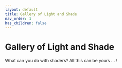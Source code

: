 ```yaml
---
layout: default
title: Gallery of Light and Shade
nav_order: 1
has_children: false
---
```


# Gallery of Light and Shade

What can you do with shaders? All this can be yours ... !

<div class="shader-gallery">
  <div class="shader-grid" id="shader-grid">
    <!-- Shader items will be inserted here by JavaScript -->
  </div>
</div>

<style>
  .shader-gallery {
    margin: 2rem 0;
  }

  .shader-grid {
    display: grid;
    grid-template-columns: repeat(auto-fill, minmax(300px, 1fr));
    gap: 1.5rem;
  }

  .shader-item {
    border-radius: 8px;
    overflow: hidden;
    background: var(--color-bg-secondary, #f8f9fa);
    box-shadow: 0 4px 15px rgba(0,0,0,0.08);
    transition: transform 0.3s ease, box-shadow 0.3s ease;
  }

  .shader-item:hover {
    transform: translateY(-5px);
    box-shadow: 0 8px 20px rgba(0,0,0,0.12);
  }

  .shader-canvas-container {
    position: relative;
    padding-top: 100%; /* Square aspect ratio */
  }

  .shader-canvas-container .glslCanvas {
    position: absolute;
    top: 0;
    left: 0;
    width: 100%;
    height: 100%;
  }

  .shader-canvas-container .CodeMirror {
    display: none; /* Hide code editor by default */
  }

  .shader-info {
    padding: 1rem;
  }

  .shader-title {
    margin: 0 0 0.5rem 0;
    font-size: 1.1rem;
    color: var(--color-text-primary, #333);
  }

  .shader-description {
    margin: 0;
    color: var(--color-text-secondary, #555);
    font-size: 0.9rem;
  }

  .shader-actions {
    display: flex;
    justify-content: space-between;
    margin-top: 1rem;
  }

  .shader-button {
    background: var(--color-btn-primary-bg, #4a5568);
    color: var(--color-btn-primary-text, white);
    border: none;
    padding: 0.4rem 0.8rem;
    border-radius: 4px;
    font-size: 0.8rem;
    cursor: pointer;
    transition: background 0.2s;
  }

  .shader-button:hover {
    background: var(--color-btn-primary-hover-bg, #2d3748);
  }
</style>

<script>
document.addEventListener('DOMContentLoaded', function() {
  // Collection of shaders
  const shaders = [
    {
      title: "Gradient",
      description: "A simple RGB gradient based on position",
      code: `
#ifdef GL_ES
precision mediump float;
#endif

uniform vec2 u_resolution;

void main() {
    vec2 st = gl_FragCoord.xy/u_resolution.xy;
    vec3 color = vec3(st.x, st.y, 0.5);
    gl_FragColor = vec4(color, 1.0);
}
      `
    },
    {
      title: "Pulsing Colors",
      description: "Animated color cycling with sine waves",
      code: `
#ifdef GL_ES
precision mediump float;
#endif

uniform vec2 u_resolution;
uniform float u_time;

void main() {
    vec2 st = gl_FragCoord.xy/u_resolution.xy;
    vec3 color = vec3(0.0);
    
    color = vec3(abs(sin(u_time)), 0.5, abs(cos(u_time)));
    color *= vec3(st.x, st.y, 1.0);
    
    gl_FragColor = vec4(color, 1.0);
}
      `
    },
    {
      title: "Concentric Circles",
      description: "Animated rings using distance fields",
      code: `
#ifdef GL_ES
precision mediump float;
#endif

uniform vec2 u_resolution;
uniform float u_time;

void main() {
    vec2 st = gl_FragCoord.xy/u_resolution.xy;
    st = st * 2.0 - 1.0;
    st.x *= u_resolution.x/u_resolution.y;
    
    float d = length(st);
    float pct = smoothstep(0.3, 0.31, d) - smoothstep(0.4, 0.41, d);
    pct += smoothstep(0.1, 0.11, d) - smoothstep(0.2, 0.21, d);
    
    vec3 color = vec3(pct) * vec3(sin(u_time) * 0.5 + 0.5, cos(u_time * 0.8) * 0.5 + 0.5, sin(u_time * 0.3) * 0.5 + 0.5);
    
    gl_FragColor = vec4(color, 1.0);
}
      `
    },
    {
      title: "Polar Pattern",
      description: "Animated star pattern using polar coordinates",
      code: `
#ifdef GL_ES
precision mediump float;
#endif

uniform vec2 u_resolution;
uniform float u_time;

void main() {
    vec2 st = gl_FragCoord.xy/u_resolution.xy;
    st = st * 2.0 - 1.0;
    st.x *= u_resolution.x/u_resolution.y;
    
    float angle = atan(st.y, st.x);
    float radius = length(st);
    
    float f = cos(angle * 5.0 + u_time) * 0.5 + 0.5;
    f = 1.0 - smoothstep(f, f + 0.02, radius);
    
    gl_FragColor = vec4(f * vec3(0.9, 0.4, 0.1), 1.0);
}
      `
    }
  ];

  // Create the shader items
  const shaderGrid = document.getElementById('shader-grid');
  
  shaders.forEach((shader, index) => {
    const shaderItem = document.createElement('div');
    shaderItem.className = 'shader-item';
    
    shaderItem.innerHTML = `
      <div class="shader-canvas-container">
        <div id="shader-canvas-${index}" class="shader-canvas"></div>
      </div>
      <div class="shader-info">
        <h3 class="shader-title">${shader.title}</h3>
        <p class="shader-description">${shader.description}</p>
        <div class="shader-actions">
          <button class="shader-button view-code-btn" data-index="${index}">View Code</button>
          <button class="shader-button fullscreen-btn" data-index="${index}">Fullscreen</button>
        </div>
      </div>
    `;
    
    shaderGrid.appendChild(shaderItem);
    
    // Initialize the shader editor after a short delay to ensure DOM is ready
    setTimeout(() => {
      try {
        const editor = new GlslEditor(`#shader-canvas-${index}`, {
          canvas_size: 300,
          canvas_draggable: false,
          theme: 'monokai',
          multipleBuffers: false,
          menu: false,
          lineNumbers: false
        });
        
        editor.setContent(shader.code.trim());
        
        // Store the editor instance
        window[`editor${index}`] = editor;
      } catch (error) {
        console.error(`Failed to initialize shader ${index}:`, error);
      }
    }, 100);
  });
  
  // Add event listeners for buttons
  document.addEventListener('click', function(event) {
    // View Code button
    if (event.target.classList.contains('view-code-btn')) {
      const index = event.target.dataset.index;
      const container = event.target.closest('.shader-item').querySelector('.shader-canvas-container');
      
      // Toggle code view
      const codeView = container.querySelector('.CodeMirror');
      if (codeView) {
        if (codeView.style.display === 'block') {
          codeView.style.display = 'none';
          event.target.textContent = 'View Code';
        } else {
          codeView.style.display = 'block';
          event.target.textContent = 'Hide Code';
        }
      }
    }
    
    // Fullscreen button
    if (event.target.classList.contains('fullscreen-btn')) {
      const index = event.target.dataset.index;
      const shader = shaders[index];
      
      // Create a modal for fullscreen view
      const modal = document.createElement('div');
      modal.className = 'shader-modal';
      modal.style.cssText = `
        position: fixed;
        top: 0;
        left: 0;
        width: 100%;
        height: 100%;
        background: rgba(0, 0, 0, 0.9);
        display: flex;
        flex-direction: column;
        justify-content: center;
        align-items: center;
        z-index: 1000;
      `;
      
      modal.innerHTML = `
        <div class="modal-content" style="width: 80%; max-width: 800px;">
          <div id="fullscreen-shader" style="width: 100%; height: 0; padding-bottom: 56.25%; position: relative;"></div>
          <div style="text-align: right; margin-top: 1rem;">
            <button class="shader-button close-modal">Close</button>
          </div>
        </div>
      `;
      
      document.body.appendChild(modal);
      document.body.style.overflow = 'hidden';
      
      // Initialize fullscreen shader
      setTimeout(() => {
        try {
          const fsEditor = new GlslEditor('#fullscreen-shader', {
            canvas_width: 800,
            canvas_height: 450,
            canvas_draggable: false,
            theme: 'monokai',
            multipleBuffers: false,
            menu: false,
            lineNumbers: false
          });
          
          fsEditor.setContent(shader.code.trim());
        } catch (error) {
          console.error('Failed to initialize fullscreen shader:', error);
        }
      }, 100);
      
      // Add close modal event listener
      modal.querySelector('.close-modal').addEventListener('click', function() {
        document.body.removeChild(modal);
        document.body.style.overflow = '';
      });
    }
  });
});
</script>